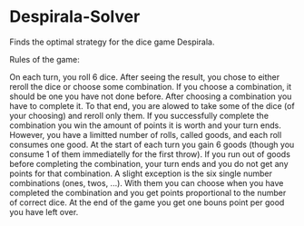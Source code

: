 # Despirala-Solver

Finds the optimal strategy for the dice game Despirala.

Rules of the game:

On each turn, you roll 6 dice. After seeing the result, you chose to either reroll the dice or choose some combination. If you choose a combination, it should be one you have not done before. After choosing a combination you have to complete it. To that end, you are alowed to take some of the dice (of your choosing) and reroll only them. If you successfully complete the combination you win the amount of points it is worth and your turn ends. However, you have a limitted number of rolls, called goods, and each roll consumes one good. At the start of each turn you gain 6 goods (though you consume 1 of them immediatelly for the first throw). If you run out of goods before completing the combination, your turn ends and you do not get any points for that combination. A slight exception is the six single number combinations (ones, twos, ...). With them you can choose when you have completed the combination and you get points proportional to the number of correct dice. At the end of the game you get one bouns point per good you have left over.
